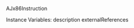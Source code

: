 AJx86Instruction 

Instance Variables:
	description	<AJx86InstructionDescription>
	externalReferences	<IdentitySet of AJExternalReference>